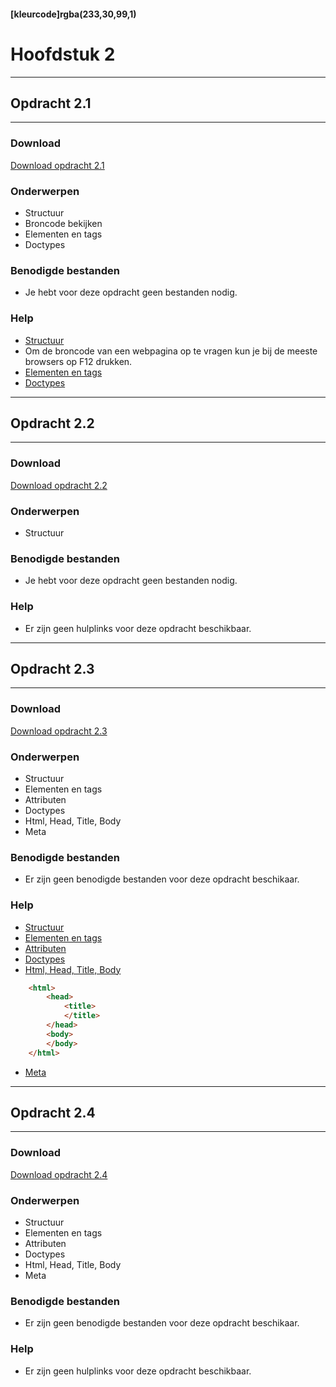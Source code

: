 #### [kleurcode]rgba(233,30,99,1)

# Hoofdstuk 2

---
## Opdracht 2.1
---

### Download
<a href="https://elo.kw1c.nl/CMS/Studie/811%20ICT-Academie/811%20VakkenInhoud/%5BB.14%20HTM%5D%20HTMLCSS/Productie/02.%20Opdrachten/Hoofdstuk%201/Opdracht%202.1.pdf" target="_blank">Download opdracht 2.1</a>

### Onderwerpen
*   Structuur 
*   Broncode bekijken
*   Elementen en tags
*   Doctypes

### Benodigde bestanden
*   Je hebt voor deze opdracht geen bestanden nodig.

### Help
*   <a href="http://www.w3schools.com/html/html_intro.asp" target="_blank">Structuur </a>
*   Om de broncode van een webpagina op te vragen kun je bij de meeste browsers op F12 drukken.
*   <a href="http://www.w3schools.com/html/html_elements.asp" target="_blank">Elementen en tags </a>   
*   <a href="http://www.w3schools.com/tags/tag_doctype.asp" target="_blank">Doctypes </a>  

---
## Opdracht 2.2
---

### Download
<a href="https://elo.kw1c.nl/CMS/Studie/811%20ICT-Academie/811%20VakkenInhoud/%5BB.14%20HTM%5D%20HTMLCSS/Productie/02.%20Opdrachten/Hoofdstuk%201/Opdracht%202.2.pdf" target="_blank">Download opdracht 2.2</a>

### Onderwerpen
*   Structuur

### Benodigde bestanden
*   Je hebt voor deze opdracht geen bestanden nodig.

### Help
*   Er zijn geen hulplinks voor deze opdracht beschikbaar.

---
## Opdracht 2.3
---

### Download
<a href="https://elo.kw1c.nl/CMS/Studie/811%20ICT-Academie/811%20VakkenInhoud/%5BB.14%20HTM%5D%20HTMLCSS/Productie/02.%20Opdrachten/Hoofdstuk%201/Opdracht%202.3.pdf" target="_blank">Download opdracht 2.3</a>

### Onderwerpen
*   Structuur
*   Elementen en tags
*   Attributen
*   Doctypes
*   Html, Head, Title, Body
*   Meta

### Benodigde bestanden
*   Er zijn geen benodigde bestanden voor deze opdracht beschikaar.

### Help
*   <a href="http://www.w3schools.com/html/html_intro.asp" target="_blank">Structuur </a>
*   <a href="http://www.w3schools.com/html/html_elements.asp" target="_blank">Elementen en tags </a>
*   <a href="http://www.w3schools.com/html/html_attributes.asp" target="_blank">Attributen </a>   
*   <a href="http://www.w3schools.com/tags/tag_doctype.asp" target="_blank">Doctypes </a>  
*   <a href="http://www.w3schools.com/html/html_intro.asp" target="_blank">Html, Head, Title, Body </a>     
```html
    <html>
        <head>
            <title>
            </title>
        </head>
        <body>
        </body>
    </html>  
```
*   <a href="http://www.w3schools.com/tags/tag_meta.asp" target="_blank">Meta </a>  
---
## Opdracht 2.4
---

### Download
<a href="https://elo.kw1c.nl/CMS/Studie/811%20ICT-Academie/811%20VakkenInhoud/%5BB.14%20HTM%5D%20HTMLCSS/Productie/02.%20Opdrachten/Hoofdstuk%201/Opdracht%202.4.pdf" target="_blank">Download opdracht 2.4</a>

### Onderwerpen
*   Structuur
*   Elementen en tags
*   Attributen
*   Doctypes
*   Html, Head, Title, Body
*   Meta

### Benodigde bestanden
*   Er zijn geen benodigde bestanden voor deze opdracht beschikaar.

### Help
*   Er zijn geen hulplinks voor deze opdracht beschikbaar.